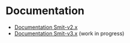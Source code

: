 # Documentation

- [Documentation Smit-v2.x](doc-v2/index.html)
- [Documentation Smit-v3.x](doc-v3/index.html) (work in progress)
